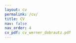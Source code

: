 ```yaml
---
layout: cv
permalink: /cv/
title: CV
nav: false
nav_order: 4
cv_pdf: cv_werner_dobrautz.pdf
---
```

